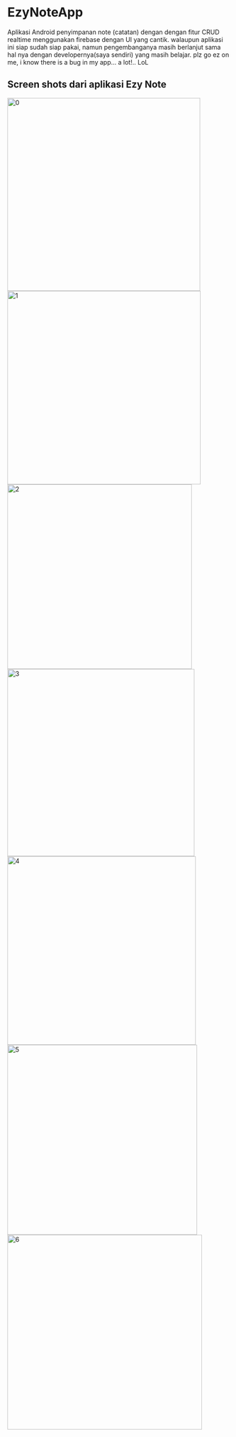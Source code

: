 # EzyNoteApp
Aplikasi Android penyimpanan note (catatan) dengan dengan fitur CRUD realtime menggunakan firebase dengan UI yang cantik.
walaupun aplikasi ini siap sudah siap pakai, namun pengembanganya masih berlanjut sama hal nya dengan developernya(saya sendiri) yang masih  belajar. plz go ez on me, i know there is a bug in my app... a lot!.. LoL

## Screen shots dari aplikasi Ezy Note
<img width="435" alt="0" src="https://user-images.githubusercontent.com/55912199/84758090-959b7e80-aff7-11ea-85f2-d3b95729221b.png">
<img width="436" alt="1" src="https://user-images.githubusercontent.com/55912199/84758103-9b915f80-aff7-11ea-90b2-8fb9391dad12.png">
<img width="416" alt="2" src="https://user-images.githubusercontent.com/55912199/84758108-9c29f600-aff7-11ea-8f33-9658566c44df.png">
<img width="422" alt="3" src="https://user-images.githubusercontent.com/55912199/84758112-9d5b2300-aff7-11ea-9a7a-b0ceb5eea5a9.png">
<img width="425" alt="4" src="https://user-images.githubusercontent.com/55912199/84758113-9df3b980-aff7-11ea-96f4-f1ee74f04a66.png">
<img width="428" alt="5" src="https://user-images.githubusercontent.com/55912199/84758114-9e8c5000-aff7-11ea-8df9-691918b3948a.png">
<img width="439" alt="6" src="https://user-images.githubusercontent.com/55912199/84758118-9f24e680-aff7-11ea-97a6-d12828f21b6f.png">
